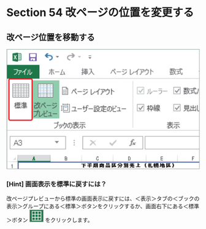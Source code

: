 # Section 54 改ページの位置を変更する

## 改ページ位置を移動する

![](004.png)

### [Hint] 画面表示を標準に戻すには？

改ページプレビューから標準の画面表示に戻すには、＜表示＞タブの＜ブックの表示＞グループにある＜標準＞ボタンをクリックするか、画面右下にある＜標準＞ボタン ![](icon_standard.png) をクリックします。


